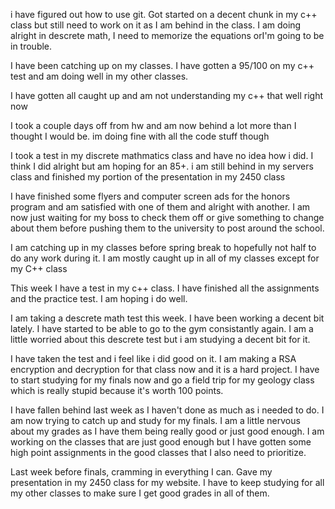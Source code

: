 i have figured out how to use git. Got started on a decent chunk in my c++ class but still need to work on it as I am behind in the class. I am doing alright in descrete math, I need to memorize the equations orI'm going to be in trouble.

I have been catching up on my classes. I have gotten a 95/100 on my c++ test and am doing well in my other classes.

I have gotten all caught up and am not understanding my c++ that well right now

I took a couple days off from hw and am now behind a lot more than I thought I would be. im doing fine with all the code stuff though

I took a test in my discrete mathmatics class and have no idea how i did. I think I did alright but am hoping for an 85+. i am still behind in my servers class and finished my portion of the presentation in my 2450 class

I have finished some flyers and computer screen ads for the honors program and am satisfied with one of them and alright with another. I am now just waiting for my boss to check them off or give something to change about them before pushing them to the university to post around the school.

I am catching up in my classes before spring break to hopefully not half to do any work during it. I am mostly caught up in all of my classes except for my C++ class

This week I have a test in my c++ class. I have finished all the assignments and the practice test. I am hoping i do well. 

I am taking a descrete math test this week. I have been working a decent bit lately. I have started to be able to go to the gym consistantly again. I am a little worried about this descrete test but i am studying a decent bit for it.

I have taken the test and i feel like i did good on it. I am making a RSA encryption and decryption for that class now and it is a hard project. I have to start studying for my finals now and go a field trip for my geology class which is really stupid because it's worth 100 points.

I have fallen behind last week as I haven't done as much as i needed to do. I am now trying to catch up and study for my finals. I am a little nervous about my grades as I have them being really good or just good enough. I am working on the classes that are just good enough but I have gotten some high point assignments in the good classes that I also need to prioritize.

Last week before finals, cramming in everything I can. Gave my presentation in my 2450 class for my website. I have to keep studying for all my other classes to make sure I get good grades in all of them.